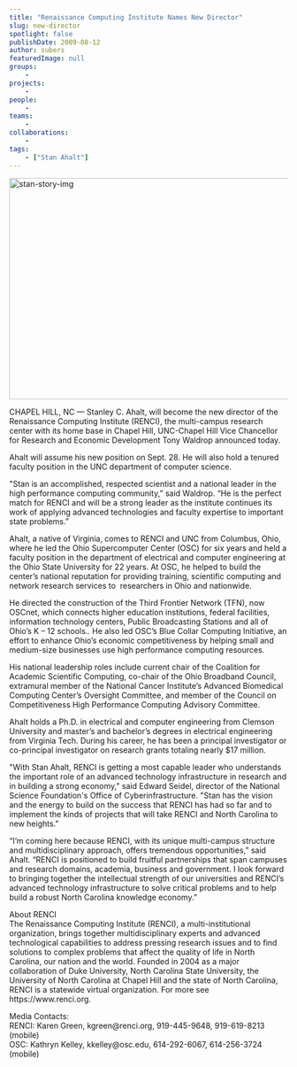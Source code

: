 ```yaml
---
title: "Renaissance Computing Institute Names New Director"
slug: new-director
spotlight: false
publishDate: 2009-08-12
author: subers
featuredImage: null
groups:
    - 
projects:
    - 
people:
    - 
teams: 
    - 
collaborations:
    - 
tags:
    - ["Stan Ahalt"]
---
```

<p><a href="https://www.renci.org/wp-content/uploads/2009/08/stan-story-img.jpg"><img class="alignnone size-full wp-image-3974" title="stan-story-img" src="https://www.renci.org/wp-content/uploads/2009/08/stan-story-img.jpg" alt="stan-story-img" width="630" height="400" /></a></p>

<p>CHAPEL HILL, NC — Stanley C. Ahalt, will become the new director of the Renaissance Computing Institute (RENCI), the multi-campus research center with its home base in Chapel Hill, UNC-Chapel Hill Vice Chancellor for Research and Economic Development Tony Waldrop announced today. <!--more--></p>

<p>Ahalt will assume his new position on Sept. 28. He will also hold a tenured faculty position in the UNC department of computer science.</p>

<p>"Stan is an accomplished, respected scientist and a national leader in the high performance computing community,” said Waldrop. “He is the perfect match for RENCI and will be a strong leader as the institute continues its work of applying advanced technologies and faculty expertise to important state problems.”</p>

<p>Ahalt, a native of Virginia, comes to RENCI and UNC from Columbus, Ohio, where he led the Ohio Supercomputer Center (OSC) for six years and held a faculty position in the department of electrical and computer engineering at the Ohio State University for 22 years. At OSC, he helped to build the center’s national reputation for providing training, scientific computing and network research services to  researchers in Ohio and nationwide.</p>

<p>He directed the construction of the Third Frontier Network (TFN), now OSCnet, which connects higher education institutions, federal facilities, information technology centers, Public Broadcasting Stations and all of Ohio’s K – 12 schools.. He also led OSC’s Blue Collar Computing Initiative, an effort to enhance Ohio’s economic competitiveness by helping small and medium-size businesses use high performance computing resources.</p>

<p>His national leadership roles include current chair of the Coalition for Academic Scientific Computing, co-chair of the Ohio Broadband Council, extramural member of the National Cancer Institute’s Advanced Biomedical Computing Center’s Oversight Committee, and member of the Council on Competitiveness High Performance Computing Advisory Committee.</p>

<p>Ahalt holds a Ph.D. in electrical and computer engineering from Clemson University and master’s and bachelor’s degrees in electrical engineering from Virginia Tech. During his career, he has been a principal investigator or co-principal investigator on research grants totaling nearly $17 million.</p>

<p>"With Stan Ahalt, RENCI is getting a most capable leader who understands the important role of an advanced technology infrastructure in research and in building a strong economy," said Edward Seidel, director of the National Science Foundation's Office of Cyberinfrastructure. "Stan has the vision and the energy to build on the success that RENCI has had so far and to implement the kinds of projects that will take RENCI and North Carolina to new heights."</p>

<p>“I’m coming here because RENCI, with its unique multi-campus structure and multidisciplinary approach, offers tremendous opportunities,” said Ahalt. “RENCI is positioned to build fruitful partnerships that span campuses and research domains, academia, business and government. I look forward to bringing together the intellectual strength of our universities and RENCI’s advanced technology infrastructure to solve critical problems and to help build a robust North Carolina knowledge economy.”</p>

<p><span class="head2">About RENCI</span><br />
 The Renaissance Computing Institute (RENCI), a multi-institutional organization, brings together multidisciplinary experts and advanced technological capabilities to address pressing research issues and to find solutions to complex problems that affect the quality of life in North Carolina, our nation and the world. Founded in 2004 as a major collaboration of Duke University, North Carolina State University, the University of North Carolina at Chapel Hill and the state of North Carolina, RENCI is a statewide virtual organization. For more see https://www.renci.org.</p>

<p>Media Contacts:<br />
 RENCI: Karen Green, kgreen@renci.org, 919-445-9648, 919-619-8213 (mobile)<br />
 OSC: Kathryn Kelley, kkelley@osc.edu, 614-292-6067, 614-256-3724 (mobile)</p>
